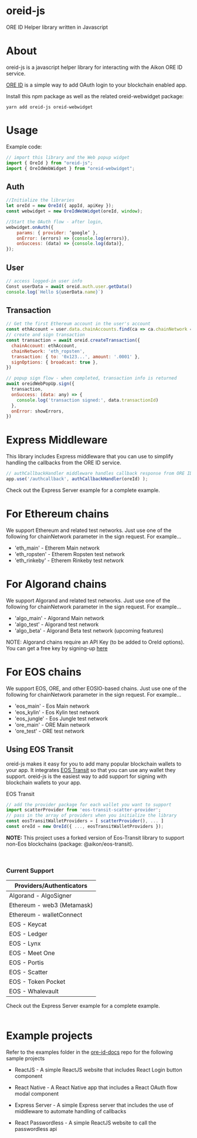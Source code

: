 # oreid-js

ORE ID Helper library written in Javascript

# About

oreid-js is a javascript helper library for interacting with the Aikon ORE ID service.

[ORE ID](https://github.com/api-market/ore-id-docs) is a simple way to add OAuth login to your blockchain enabled app.

Install this npm package as well as the related oreid-webwidget package:

```
yarn add oreid-js oreid-webwidget

```

# Usage

Example code:

```javascript
// import this library and the Web popup widget
import { OreId } from "oreid-js";
import { OreIdWebWidget } from "oreid-webwidget";
```
## Auth
```javascript
//Initialize the libraries
let oreId = new OreId({ appId, apiKey });
const webwidget = new OreIdWebWidget(oreId, window);

//Start the OAuth flow - after login, 
webwidget.onAuth({
    params: { provider: ‘google’ },
    onError: (errors) => {console.log(errors)},
    onSuccess: (data) => {console.log(data)},
});
```
## User
```javascript
// access logged-in user info
Const userData = await oreid.auth.user.getData()
console.log(`Hello ${userData.name}`)
```

## Transaction
```javascript
// Get the first Ethereum account in the user's account
const ethAccount = user.data.chainAccounts.find(ca => ca.chainNetwork === 'eth_ropsten')
// create and sign transaction
const transaction = await oreid.createTransaction({
  chainAccount: ethAccount,
  chainNetwork: 'eth_ropsten',
  transaction: { to: '0x123...', amount: '.0001' },
  signOptions: { broadcast: true },
})

// popup sign flow - when completed, transaction info is returned
await oreidWebPopUp.sign({
  transaction,
  onSuccess: (data: any) => {
    console.log('transaction signed:', data.transactionId)
  },
  onError: showErrors,
})


```

# Express Middleware

This library includes Express middleware that you can use to simplify handling the callbacks from the ORE ID service.

```javascript
// authCallbackHandler middleware handles callback response from ORE ID and extracts results
app.use('/authcallback', authCallbackHandler(oreId) );
```

Check out the Express Server example for a complete example.

# For Ethereum chains

We support Ethereum and related test networks. Just use one of the following for chainNetwork parameter in the sign request. For example...
  - 'eth_main' - Etherem Main network
  - 'eth_ropsten' - Etherem Ropsten test network
  - 'eth_rinkeby' - Etherem Rinkeby test network

# For Algorand chains

We support Algorand and related test networks. Just use one of the following for chainNetwork parameter in the sign request. For example...
  - 'algo_main' - Algorand Main network
  - 'algo_test' - Algorand test network
  - 'algo_beta' - Algorand Beta test network (upcoming features)

NOTE: Algorand chains require an API Key (to be added to OreId options). You can get a free key by signing-up [here](https://www.purestake.com/technology/algorand-api/)

# For EOS chains

We support EOS, ORE, and other EOSIO-based chains. Just use one of the following for chainNetwork parameter in the sign request. For example...
  - 'eos_main' - Eos Main network
  - 'eos_kylin' - Eos Kylin test network
  - 'eos_jungle' - Eos Jungle test network
  - 'ore_main' - ORE Main network
  - 'ore_test' - ORE test network

## Using EOS Transit

oreid-js makes it easy for you to add many popular blockchain wallets to your app. It integrates [EOS Transit](https://github.com/eosnewyork/eos-transit) so that you can use any wallet they support. oreid-js is the easiest way to add support for signing with blockchain wallets to your app.

EOS Transit
```javascript
// add the provider package for each wallet you want to support
import scatterProvider from 'eos-transit-scatter-provider';
// pass in the array of providers when you initialize the library
const eosTransitWalletProviders = [ scatterProvider(), ... ]
const oreId = new OreId({ ..., eosTransitWalletProviders });
```

**NOTE:** This project uses a forked version of Eos-Transit library to support non-Eos blockchains (package: @aikon/eos-transit).

<br>

### Current Support
| Providers/Authenticators   |
| -------------------------- |
| Algorand - AlgoSigner      |
| Ethereum - web3 (Metamask) |
| Ethereum - walletConnect   |
| EOS - Keycat               |
| EOS - Ledger               |
| EOS - Lynx                 |
| EOS - Meet One             |
| EOS - Portis               |
| EOS - Scatter              |
| EOS - Token Pocket         |
| EOS - Whalevault           |

Check out the Express Server example for a complete example.
<br><br>

# Example projects

Refer to the examples folder in the [ore-id-docs](https://github.com/API-market/ore-id-docs) repo for the following sample projects

- ReactJS - A simple ReactJS website that includes React Login button component

- React Native - A React Native app that includes a React OAuth flow modal component

- Express Server - A simple Express server that includes the use of middleware to automate handling of callbacks

- React Passwordless - A simple ReactJS website to call the passwordless api

